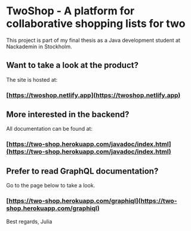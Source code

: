 # TwoShop - A platform for collaborative shopping lists for two

This project is part of my final thesis as a Java development student at Nackademin in Stockholm.

## Want to take a look at the product?

The site is hosted at:

### [https://twoshop.netlify.app](https://twoshop.netlify.app)

## More interested in the backend?

All documentation can be found at:

### [https://two-shop.herokuapp.com/javadoc/index.html](https://two-shop.herokuapp.com/javadoc/index.html)

## Prefer to read GraphQL documentation?

Go to the page below to take a look.

### [https://two-shop.herokuapp.com/graphiql](https://two-shop.herokuapp.com/graphiql)

Best regards,
Julia
